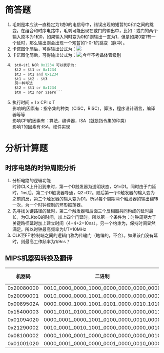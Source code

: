 # 简答题
1. 毛刺是本应该一直稳定为1或0的电信号中，错误出现的短暂的0和1之间的跳变。在组合和时序电路中，毛刺可能出现在或门的输出中，比如：或门的两个输入原本为1和0，如果输入同时变为0和1则输出一直为1，但是如果0变1有一个延时，那么输出则会出现一个短暂的1-0-1的跳变（脉冲）。
2. 卡诺图化简后，可得输出公式为：![](http://latex.codecogs.com/gif.latex?\Y\overline{W}+\overline{Y}W)
3. 卡诺图化简后，可得输出公式为：![](http://latex.codecogs.com/gif.latex?\A\overline{B}+B\overline{C}),今年不考晶体管级别
4. ```asm
    $t0=$t1 NOR 0x1234 可以表示为:
    $t2 = $t1 or 0x1234
    $t3 = $t1 and 0x1234 
    $t1 = $t2 - $t3
    另一种写法
    $t2 = $t1 or 0x1234
    $t0 = $t2 nor $zero```
5. 执行时间 = I x CPI x T  
  影响I的因素有：指令集的种类（CISC，RISC），算法，程序设计语言，编译器等等   
  影响CPI的因素有：算法，编译器，ISA（就是指令集的种类）  
  影响T的因素有:ISA，硬件实现  
  
# 分析计算题
## 时序电路的时钟周期分析
1. 分析电路的逻辑功能  
  时钟CLK上升沿到来时，第一个D触发器为透明状态，Q1=D1。同时由于门延时，1ns后，第二个D触发器导通，Q2=D2。随后第一个D触发器的输入变为之前的反，第二个触发器的输入变为D1。所以每个周期两个触发器的输出翻转一次，为一个时钟控制的环形振荡器。
2. 先寻找关键路径的延时，第二个触发器和后面三个反相器共同构成的延时最长，为CLKtoQ的时间，加上四个门延时。所以第一个条件为：时钟周期大于关键路径延时加上建立时间（4+4+2=10ns）。另一个约束为，保持时间显然满足。所以时钟最高频率为1/T=10MHz
3. CLK至FF1控制端之间的逻辑门称为传输门（瞎编的，不会）。如果该门没有延时，则最高工作频率为1/9ns？

## MIPS机器码转换及翻译
机器码 | 二进制 | MIPS指令
----  | ---- | ----
0x20080000 |  0010_0000_0000_1000_0000_0000_0000_0000 | 
0x20090001 |  0010_0000_0000_1001_0000_0000_0000_0001
0x0089502A |  0000_0000_1000_1001_0101_0000_0010_1010
0x15400003 |  0001_0101_0100_0000_0000_0000_0000_0011
0x01094020 |  0000_0001_0000_1001_0100_0000_0010_0000
0x21290002 |  0010_0001_0010_1001_0000_0000_0000_0010
0x08100002 |  0000_1000_0001_0000_0000_0000_0000_0010
0x01001020 |  0000_0001_0000_0000_0001_0000_0010_0000
